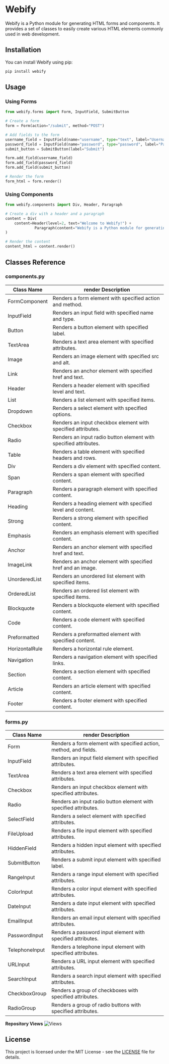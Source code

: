 # Webify

Webify is a Python module for generating HTML forms and components. It provides a set of classes to easily create various HTML elements commonly used in web development.

## Installation

You can install Webify using pip:

```bash
pip install webify
```

## Usage

### Using Forms

```python
from webify.forms import Form, InputField, SubmitButton

# Create a form
form = Form(action="/submit", method="POST")

# Add fields to the form
username_field = InputField(name="username", type="text", label="Username")
password_field = InputField(name="password", type="password", label="Password")
submit_button = SubmitButton(label="Submit")

form.add_field(username_field)
form.add_field(password_field)
form.add_field(submit_button)

# Render the form
form_html = form.render()
```

### Using Components

```python
from webify.components import Div, Header, Paragraph

# Create a div with a header and a paragraph
content = Div(
    content=Header(level=2, text="Welcome to Webify!") +
             Paragraph(content="Webify is a Python module for generating HTML forms and components.")
)

# Render the content
content_html = content.render()
```

## Classes Reference


### components.py

| Class Name       | render Description                                              |
|------------------|---------------------------------------------------------------|
| FormComponent    | Renders a form element with specified action and method.        |
| InputField       | Renders an input field with specified name and type.         |
| Button           | Renders a button element with specified label.               |
| TextArea         | Renders a text area element with specified attributes.        |
| Image            | Renders an image element with specified src and alt.         |
| Link             | Renders an anchor element with specified href and text.      |
| Header           | Renders a header element with specified level and text.      |
| List             | Renders a list element with specified items.                |
| Dropdown         | Renders a select element with specified options.             |
| Checkbox         | Renders an input checkbox element with specified attributes. |
| Radio            | Renders an input radio button element with specified attributes. |
| Table            | Renders a table element with specified headers and rows.     |
| Div              | Renders a div element with specified content.               |
| Span             | Renders a span element with specified content.              |
| Paragraph        | Renders a paragraph element with specified content.         |
| Heading          | Renders a heading element with specified level and content.   |
| Strong           | Renders a strong element with specified content.            |
| Emphasis         | Renders an emphasis element with specified content.         |
| Anchor           | Renders an anchor element with specified href and text.      |
| ImageLink        | Renders an anchor element with specified href and an image.  |
| UnorderedList   | Renders an unordered list element with specified items.      |
| OrderedList     | Renders an ordered list element with specified items.       |
| Blockquote       | Renders a blockquote element with specified content.        |
| Code             | Renders a code element with specified content.              |
| Preformatted     | Renders a preformatted element with specified content.     |
| HorizontalRule  | Renders a horizontal rule element.                            |
| Navigation      | Renders a navigation element with specified links.          |
| Section         | Renders a section element with specified content.           |
| Article         | Renders an article element with specified content.           |
| Footer          | Renders a footer element with specified content.             |

### forms.py

| Class Name      | render Description                                                           |
|-----------------|-----------------------------------------------------------------------|
| Form            | Renders a form element with specified action, method, and fields.    |
| InputField      | Renders an input field element with specified attributes.             |
| TextArea        | Renders a text area element with specified attributes.                |
| Checkbox        | Renders an input checkbox element with specified attributes.         |
| Radio           | Renders an input radio button element with specified attributes.     |
| SelectField     | Renders a select element with specified attributes.                  |
| FileUpload      | Renders a file input element with specified attributes.              |
| HiddenField     | Renders a hidden input element with specified attributes.            |
| SubmitButton    | Renders a submit input element with specified label.                 |
| RangeInput      | Renders a range input element with specified attributes.              |
| ColorInput      | Renders a color input element with specified attributes.              |
| DateInput       | Renders a date input element with specified attributes.               |
| EmailInput      | Renders an email input element with specified attributes.             |
| PasswordInput   | Renders a password input element with specified attributes.          |
| TelephoneInput  | Renders a telephone input element with specified attributes.         |
| URLInput        | Renders a URL input element with specified attributes.              |
| SearchInput     | Renders a search input element with specified attributes.           |
| CheckboxGroup   | Renders a group of checkboxes with specified attributes.             |
| RadioGroup      | Renders a group of radio buttons with specified attributes.          |


**Repository Views** ![Views](https://profile-counter.glitch.me/webify/count.svg)


## License

This project is licensed under the MIT License - see the [LICENSE](LICENSE) file for details.
